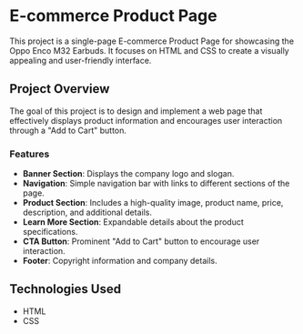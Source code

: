 # E-commerce Product Page 

This project is a single-page E-commerce Product Page for showcasing the Oppo Enco M32 Earbuds. It focuses on HTML and CSS to create a visually appealing and user-friendly interface.

## Project Overview

The goal of this project is to design and implement a web page that effectively displays product information and encourages user interaction through a "Add to Cart" button.

### Features

- **Banner Section**: Displays the company logo and slogan.
- **Navigation**: Simple navigation bar with links to different sections of the page.
- **Product Section**: Includes a high-quality image, product name, price, description, and additional details.
- **Learn More Section**: Expandable details about the product specifications.
- **CTA Button**: Prominent "Add to Cart" button to encourage user interaction.
- **Footer**: Copyright information and company details.

## Technologies Used

- HTML
- CSS
